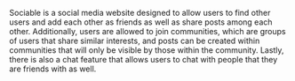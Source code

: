Sociable is a social media website designed to allow users to find other users and add each other as friends as well as share posts
among each other. Additionally, users are allowed to join communities, which are groups of users that share similar interests, and
posts can be created within communities that will only be visible by those within the community. Lastly, there is also a chat feature that
allows users to chat with people that they are friends with as well.
